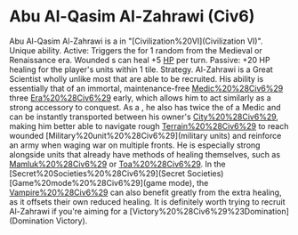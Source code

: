 # Abu Al-Qasim Al-Zahrawi (Civ6)

Abu Al-Qasim Al-Zahrawi is a in "[Civilization%20VI](Civilization VI)".
Unique ability.
Active: Triggers the for 1 random from the Medieval or Renaissance era. Wounded s can heal +5 [HP](HP) per turn.
Passive: +20 HP healing for the player's units within 1 tile.
Strategy.
Al-Zahrawi is a Great Scientist wholly unlike most that are able to be recruited. His ability is essentially that of an immortal, maintenance-free [Medic%20%28Civ6%29](Medic) three [Era%20%28Civ6%29](eras) early, which allows him to act similarly as a strong accessory to conquest. As a , he also has twice the of a Medic and can be instantly transported between his owner's [City%20%28Civ6%29](cities), making him better able to navigate rough [Terrain%20%28Civ6%29](terrain) to reach wounded [Military%20unit%20%28Civ6%29](military units) and reinforce an army when waging war on multiple fronts. He is especially strong alongside units that already have methods of healing themselves, such as [Mamluk%20%28Civ6%29](Mamluks) or [Toa%20%28Civ6%29](Toa). In the [Secret%20Societies%20%28Civ6%29](Secret Societies) [Game%20mode%20%28Civ6%29](game mode), the [Vampire%20%28Civ6%29](Vampire) can also benefit greatly from the extra healing, as it offsets their own reduced healing. It is definitely worth trying to recruit Al-Zahrawi if you're aiming for a [Victory%20%28Civ6%29%23Domination](Domination Victory).